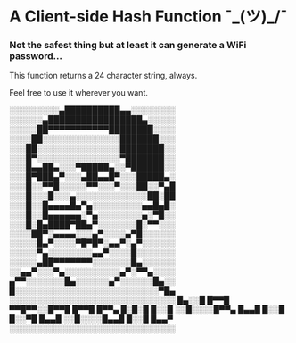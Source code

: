 # A Client-side Hash Function ¯\_(ツ)_/¯

### Not the safest thing but at least it can generate a WiFi password...

This function returns a 24 character string, always.

Feel free to use it wherever you want.

░░░░░░░░░▄██████████▄▄░░░░░░░░
░░░░░░▄█████████████████▄░░░░░
░░░░░██▀▀▀▀▀▀▀▀▀▀▀████████░░░░
░░░░██░░░░░░░░░░░░░░███████░░░
░░░██░░░░░░░░░░░░░░░████████░░
░░░█▀░░░░░░░░░░░░░░░▀███████░░
░░░█▄▄██▄░░░▀█████▄░░▀██████░░
░░░█▀███▄▀░░░▄██▄▄█▀░░░█████▄░
░░░█░░▀▀█░░░░░▀▀░░░▀░░░██░░▀▄█
░░░█░░░█░░░▄░░░░░░░░░░░░░██░██
░░░█░░█▄▄▄▄█▄▀▄░░░░░░░░░▄▄█▄█░
░░░█░░█▄▄▄▄▄▄░▀▄░░░░░░░░▄░▀█░░
░░░█░█▄████▀██▄▀░░░░░░░█░▀▀░░░
░░░░██▀░▄▄▄▄░░░▄▀░░░░▄▀█░░░░░░
░░░░░█▄▀░░░░▀█▀█▀░▄▄▀░▄▀░░░░░░
░░░░░▀▄░░░░░░░░▄▄▀░░░░█░░░░░░░
░░░░░▄██▀▀▀▀▀▀▀░░░░░░░█▄░░░░░░
░░▄▄▀░░░▀▄░░░░░░░░░░▄▀░▀▀▄░░░░
▄▀▀░░░░░░░█▄░░░░░░▄▀░░░░░░█▄░░
█░░░░░░░░░░░░░░░░░░░░░░░░░░▀█▄
░░░░░░░░░░░░░░░░░░░░░░░░░░░░░░
█▄░░█ █▀▀█ ▀▀█▀▀░░█▀▀█ █▀▀█ █▀▀▄
█░█░█ █░░█ ░░█░░░░█▀▀▄ █▄▄█ █░░█
█░░▀█ █▄▄█ ░░█░░░░█▄▄█ █░░█ █▄▄▀
░░░░░░░░░░░░░░░░░░░░░░░░░░░░░░
